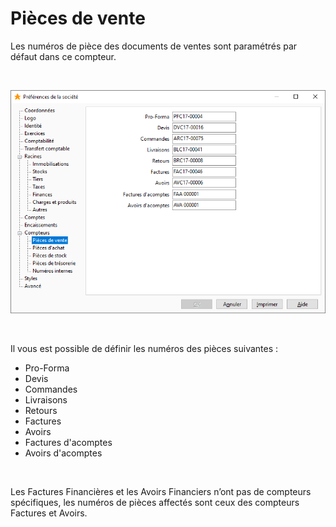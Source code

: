 # Pièces de vente



Les numéros de pièce des documents de ventes sont paramétrés par défaut dans ce compteur.


 


![](../../assets/images/PreferencesSociete/2-8/OngletCompteursPiecesVente.png)


 


Il vous est possible de définir les numéros des pièces suivantes :


* Pro-Forma
* Devis
* Commandes
* Livraisons
* Retours
* Factures
* Avoirs
* Factures d'acomptes
* Avoirs d'acomptes


 


Les Factures Financières et les Avoirs Financiers n’ont pas de compteurs spécifiques, les numéros de pièces affectés sont ceux des compteurs Factures et Avoirs.


